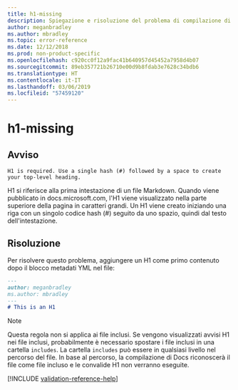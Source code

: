 ```yaml
---
title: h1-missing
description: Spiegazione e risoluzione del problema di compilazione di Docs h1-missing.
author: meganbradley
ms.author: mbradley
ms.topic: error-reference
ms.date: 12/12/2018
ms.prod: non-product-specific
ms.openlocfilehash: c920cc0f12a9fac41b640957d45452a7958d4b07
ms.sourcegitcommit: 89eb357721b26710e00d9b8fdab3e7628c34bdb6
ms.translationtype: HT
ms.contentlocale: it-IT
ms.lasthandoff: 03/06/2019
ms.locfileid: "57459120"
---
```

# <a name="h1-missing"></a>h1-missing

## <a name="warning"></a>Avviso

`H1 is required. Use a single hash (#) followed by a space to create your top-level heading.`

H1 si riferisce alla prima intestazione di un file Markdown. Quando viene pubblicato in docs.microsoft.com, l'H1 viene visualizzato nella parte superiore della pagina in caratteri grandi. Un H1 viene creato iniziando una riga con un singolo codice hash (#) seguito da uno spazio, quindi dal testo dell'intestazione.

## <a name="resolution"></a>Risoluzione

Per risolvere questo problema, aggiungere un H1 come primo contenuto dopo il blocco metadati YML nel file:

```markdown
---
author: meganbradley
ms.author: mbradley
---
# This is an H1
```

> [!NOTE]
> Questa regola non si applica ai file inclusi. Se vengono visualizzati avvisi H1 nei file inclusi, probabilmente è necessario spostare i file inclusi in una cartella `includes`. La cartella `includes` può essere in qualsiasi livello nel percorso del file. In base al percorso, la compilazione di Docs riconoscerà il file come file incluso e le convalide H1 non verranno eseguite.

<!--make sure to add this file to your includes folder and verify the path-->
[!INCLUDE [validation-reference-help](includes/validation-reference-help.md)]